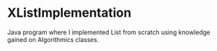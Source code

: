 # XListImplementation
Java program where I implemented List from scratch using knowledge gained on Algorithmics classes.

